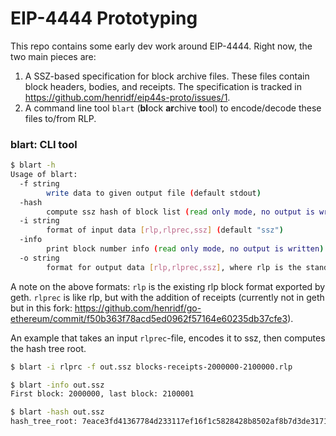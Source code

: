 # EIP-4444 Prototyping

This repo contains some early dev work around EIP-4444. Right now, the two main pieces are:

1. A SSZ-based specification for block archive files. These files contain block headers, bodies, and receipts. The specification is tracked in https://github.com/henridf/eip44s-proto/issues/1.
2. A command line tool `blart` (**bl**ock **ar**chive **t**ool) to encode/decode these files to/from RLP.


### blart: CLI tool
```sh
$ blart -h
Usage of blart:
  -f string
        write data to given output file (default stdout)
  -hash
        compute ssz hash of block list (read only mode, no output is written)
  -i string
        format of input data [rlp,rlprec,ssz] (default "ssz")
  -info
        print block number info (read only mode, no output is written)
  -o string
        format for output data [rlp,rlprec,ssz], where rlp is the standard RLP block encoding and rlprc is rlp with interleaved receipts (default "ssz")
```

A note on the above formats: `rlp` is the existing rlp block format exported by geth. `rlprec` is like rlp, but with the addition of receipts (currently not in geth but in this fork: https://github.com/henridf/go-ethereum/commit/f50b363f78acd5ed0962f57164e60235db37cfe3).



An example that takes an input `rlprec`-file, encodes it to ssz, then computes the hash tree root.

```sh 
$ blart -i rlprc -f out.ssz blocks-receipts-2000000-2100000.rlp

$ blart -info out.ssz 
First block: 2000000, last block: 2100001

$ blart -hash out.ssz 
hash_tree_root: 7eace3fd41367784d233117ef16f1c5828428b8502af8b7d3de317138777787b
```
